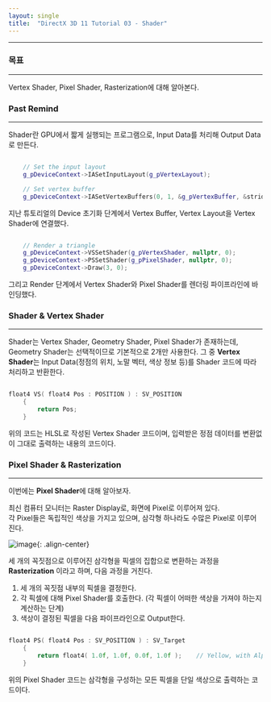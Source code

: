 ```yaml
---
layout: single
title:  "DirectX 3D 11 Tutorial 03 - Shader"
---
```


---

### 목표
---

Vertex Shader, Pixel Shader, Rasterization에 대해 알아본다.

### Past Remind
---

Shader란 GPU에서 짧게 실행되는 프로그램으로, Input Data를 처리해 Output Data로 만든다.

```c++

	// Set the input layout
	g_pDeviceContext->IASetInputLayout(g_pVertexLayout);

	// Set vertex buffer
	g_pDeviceContext->IASetVertexBuffers(0, 1, &g_pVertexBuffer, &stride, &offset);

```

지난 튜토리얼의 Device 초기화 단계에서 Vertex Buffer, Vertex Layout을 Vertex Shader에 연결했다.

```c++

	// Render a triangle
	g_pDeviceContext->VSSetShader(g_pVertexShader, nullptr, 0);
	g_pDeviceContext->PSSetShader(g_pPixelShader, nullptr, 0);
	g_pDeviceContext->Draw(3, 0);

```

그리고 Render 단계에서 Vertex Shader와 Pixel Shader를 렌더링 파이프라인에 바인딩했다.

### Shader & Vertex Shader
---

Shader는 Vertex Shader, Geometry Shader, Pixel Shader가 존재하는데, Geometry Shader는 선택적이므로 기본적으로 2개만 사용한다. 그 중 **Vertex Shader**는 Input Data(정점의 위치, 노말 벡터, 색상 정보 등)를 Shader 코드에 따라 처리하고 반환한다.

```c++

float4 VS( float4 Pos : POSITION ) : SV_POSITION
    {
        return Pos;
    }

```

위의 코드는 HLSL로 작성된 Vertex Shader 코드이며, 입력받은 정점 데이터를 변환없이 그대로 출력하는 내용의 코드이다.

### Pixel Shader & Rasterization
---

이번에는 **Pixel Shader**에 대해 알아보자.  

최신 컴퓨터 모니터는 Raster Display로, 화면에 Pixel로 이루어져 있다.  
각 Pixel들은 독립적인 색상을 가지고 있으며, 삼각형 하나라도 수많은 Pixel로 이루어진다.  

![image](https://gasbebe.github.io/images/fragmentAnim.gif){: .align-center}

세 개의 꼭짓점으로 이루어진 삼각형을 픽셀의 집합으로 변환하는 과정을 **Rasterization** 이라고 하며, 다음 과정을 거친다.

1. 세 개의 꼭짓점 내부의 픽셀을 결정한다.
2. 각 픽셀에 대해 Pixel Shader를 호출한다. (각 픽셀이 어떠한 색상을 가져야 하는지 계산하는 단계)
3. 색상이 결정된 픽셀을 다음 파이프라인으로 Output한다.

```c++

float4 PS( float4 Pos : SV_POSITION ) : SV_Target
    {
        return float4( 1.0f, 1.0f, 0.0f, 1.0f );    // Yellow, with Alpha = 1
    }

```

위의 Pixel Shader 코드는 삼각형을 구성하는 모든 픽셀을 단일 색상으로 출력하는 코드이다.

